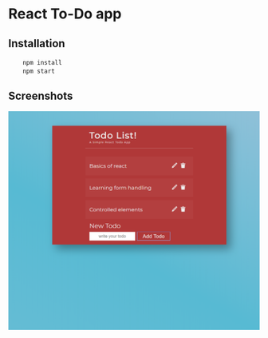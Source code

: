 # React To-Do app

## Installation
```bash
    npm install
    npm start
```
## Screenshots

<!-- Images -->
![Screenshot 1](x1.png)
